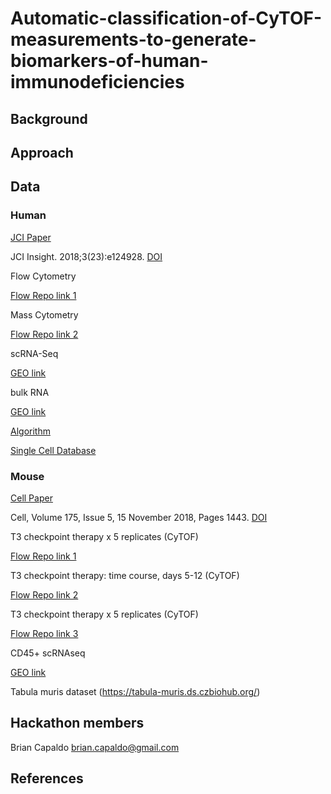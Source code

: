 # Automatic-classification-of-CyTOF-measurements-to-generate-biomarkers-of-human-immunodeficiencies

## Background

## Approach

## Data

### Human

[JCI Paper](https://insight.jci.org/articles/view/124928#sd)

JCI Insight. 2018;3(23):e124928. [DOI](https://doi.org/10.1172/jci.insight.124928)

Flow Cytometry

[Flow Repo link 1](http://flowrepository.org/id/FR-FCM-ZYQ9)

Mass Cytometry

[Flow Repo link 2](http://flowrepository.org/id/FR-FCM-ZYQB)

scRNA-Seq

[GEO link](https://www.ncbi.nlm.nih.gov/geo/query/acc.cgi?acc=GSE120221)

bulk RNA

[GEO link](https://www.ncbi.nlm.nih.gov/geo/query/acc.cgi?acc=GSE120446)

[Algorithm](https://pypi.org/project/hal-x/#description)

[Single Cell Database](http://imlspenticton.uzh.ch:3838/conquer/)

### Mouse

[Cell Paper](https://www.sciencedirect.com/science/article/pii/S009286741831242X?via%3Dihub)

Cell, Volume 175, Issue 5, 15 November 2018, Pages 1443. [DOI](https://doi.org/10.1016/j.cell.2018.09.030)

T3 checkpoint therapy x 5 replicates (CyTOF)

[Flow Repo link 1](http://flowrepository.org/id/FR-FCM-ZYPM)

T3 checkpoint therapy: time course, days 5-12 (CyTOF)

[Flow Repo link 2](http://flowrepository.org/id/FR-FCM-ZYPN)

T3 checkpoint therapy x 5 replicates (CyTOF)

[Flow Repo link 3](http://flowrepository.org/id/FR-FCM-ZYPX)

CD45+ scRNAseq

[GEO link](https://www.ncbi.nlm.nih.gov/geo/query/acc.cgi?acc=GSE119352)

Tabula muris dataset (https://tabula-muris.ds.czbiohub.org/)

## Hackathon members

Brian Capaldo brian.capaldo@gmail.com

## References
